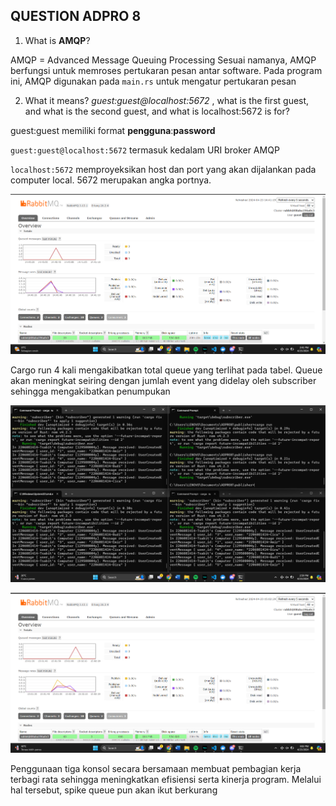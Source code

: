 ## QUESTION ADPRO 8

1. What is **AMQP**?

AMQP = Advanced Message Queuing Processing
Sesuai namanya, AMQP berfungsi untuk memroses pertukaran pesan antar software. Pada program ini, AMQP digunakan pada `main.rs` untuk mengatur pertukaran pesan

2. What it means? *guest:guest@localhost:5672* , what is the first guest, and what is the second guest, and what is localhost:5672 is for?

guest:guest memiliki format **pengguna**:**password**

`guest:guest@localhost:5672` termasuk kedalam URI broker AMQP

`localhost:5672` memproyeksikan host dan port yang akan dijalankan pada computer local. 5672 merupakan angka portnya.

![alt text](image.png)

Cargo run 4 kali mengakibatkan total queue yang terlihat pada tabel. Queue akan meningkat seiring dengan jumlah event yang didelay oleh subscriber sehingga mengakibatkan penumpukan

![alt text](image-1.png)

![alt text](image-2.png)

Penggunaan tiga konsol secara bersamaan membuat pembagian kerja terbagi rata sehingga meningkatkan efisiensi serta kinerja program. Melalui hal tersebut, spike queue pun akan ikut berkurang